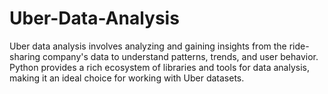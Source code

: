 # Uber-Data-Analysis
 Uber data analysis involves analyzing and gaining insights from the ride-sharing company's data to understand patterns, trends, and user behavior. Python provides a rich ecosystem of libraries and tools for data analysis, making it an ideal choice for working with Uber datasets.
